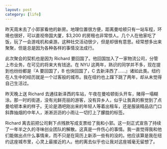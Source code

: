 ```yaml
---
layout: post
category: [life]
---
```


昨天周末去了小郭家看他的新房。地理位置很方便，距离曼哈顿只有一站车程，环境也很好，可以直视帝国大厦，$3,200 的房租也非常惊人。几个人在他家吃了饭，玩了一会游戏机和桌游。这种社交活动很少，但是却很有意思。经常想多出来聚聚，但是总是因为各种各样的事情没法成行。

此次聚会的契机也是因为 Richard 要回国了。他回国加入了一家物流公司，分管上市业务，在可见的将来大有钱途。在 NYU 这两年，熟识的同学并不多，现在提到也纷纷都是『A 要回国了，B 也快回国了，C 去新泽西了……』诸如此类。纽约在人生中的经历就是一个过客般的城市。我在纽约也上蹿下跳了两年，却从未觉得自己生活过。

昨天晚上送 Richard 去通往新泽西的车站，午夜在曼哈顿街头开车，赌得一塌糊涂。那一时的街道，没有光鲜亮丽的游客，没有异乡人，似乎让我真的察觉到了点曼哈顿本来的样子。无论是酒吧刚出来的年轻人等着出租车，还是服装精品店门口斜靠抽烟的中年人，淅淅沥沥的小雨让一切打上了朦胧的标签。

Richard 离去前把公司剩下点残款写成支票给了我和小郭。这一刻正式宣告了持续了一年半之久的寻味创业团队的解散。这真是一件伤心的事情。我一直觉得我和他们能做出点什么事情来，而不只是在简历上新添一些有的没的。他应该算是我在纽约这座城市里，心灵上最接近的人。他的离去似乎也让我对这座城毫无留想了。
